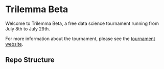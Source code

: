 # Trilemma Beta

Welcome to Trilemma Beta, a free data science tournament running from July 8th to July 29th.

For more information about the tournament, please see the [tournament website](https://www.trilemmacapital.com/tournament). 

## Repo Structure
